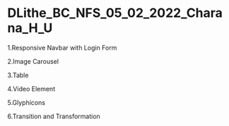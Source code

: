 # DLithe_BC_NFS_05_02_2022_Charana_H_U

1.Responsive Navbar with Login Form

2.Image Carousel

3.Table

4.Video Element

5.Glyphicons

6.Transition and Transformation

